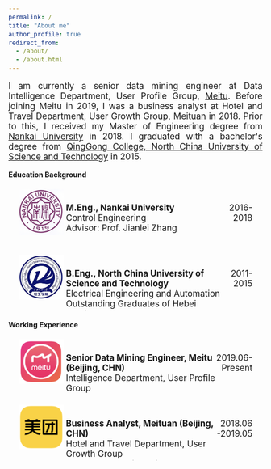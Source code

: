 ```yaml
---
permalink: /
title: "About me"
author_profile: true
redirect_from: 
  - /about/
  - /about.html
---
```


<p style="font-size: 17px; text-align: justify;">I am currently a senior data mining engineer at Data Intelligence Department, User Profile Group, <a href="https://www.meitu.com/en">Meitu</a>. Before joining Meitu in 2019, I was a business analyst at Hotel and Travel Department, User Growth Group, <a href="https://www.meituan.com/en-US/about-us">Meituan</a> in 2018. Prior to this, I received my Master of Engineering degree from <a href="https://www.nankai.edu.cn/">Nankai University</a> in 2018. I graduated with a bachelor's degree from <a href="https://www.qgxy.cn/index.html">QingGong College, North China University of Science and Technology</a> in 2015.</p>


**Education Background**

<html lang="en">
<head>
    <meta charset="UTF-8">
    <meta name="viewport" content="width=device-width, initial-scale=1.0">
    <title>Three Column Layout</title>
    <style>
        .container {
            display: flex;
            justify-content: space-between;
            align-items: flex-start;
            margin: 20px;
        }
        .image {
            flex: 1;
            margin-right: 4px; /* Add spacing between image and text */
        }
        .text {
            flex: 5;
            text-align: left;
            height: 100px; /* Fixed height */
            overflow: hidden; /* Hide overflow text */
            font-size: 17px;
            margin-top: 10px; /* Adjust top margin if needed */
        }
        .date {
            flex: 1;
            text-align: right;
            font-size: 17px;
            margin-top: 10px; /* Adjust top margin if needed */
        }
        img {
            max-width: 90px; /* Fixed width for the image */
            height: auto;
        }
    </style>
</head>
<body>
    <div class="container">
        <div class="image">
            <img src="/images/nankai.jpg" alt="nankai"> <!-- First image -->
        </div>
        <div class="text">
            <p><b>M.Eng., Nankai University</b><br>Control Engineering<br>Advisor: Prof. Jianlei Zhang</p>
        </div>
        <div class="date">
            <p>2016-2018</p>
        </div>
    </div>
    <div class="container">
        <div class="image">
            <img src="/images/qinggong.jpg" alt="qinggong"> <!-- Second image -->
        </div>
        <div class="text">
            <p><b>B.Eng., North China University of Science and Technology</b><br>Electrical Engineering and Automation<br>Outstanding Graduates of Hebei Province</p>
        </div>
        <div class="date">
            <p>2011-2015</p>
        </div>
    </div>
</body>
</html>

**Working Experience**

<html lang="en">
<head>
    <meta charset="UTF-8">
    <meta name="viewport" content="width=device-width, initial-scale=1.0">
    <title>Three Column Layout</title>
    <style>
        .container {
            display: flex;
            justify-content: space-between;
            align-items: flex-start;
            margin: 20px;
        }
        .image {
            flex: 1;
            margin-right: 4px; /* Add spacing between image and text */
        }
        .text {
            flex: 5;
            text-align: left;
            height: 100px; /* Fixed height */
            overflow: hidden; /* Hide overflow text */
            font-size: 17px;
            margin-top: 10px; /* Adjust top margin if needed */
        }
        .date {
            flex: 1;
            text-align: right;
            font-size: 17px;
            margin-top: 10px; /* Adjust top margin if needed */
        }
        img {
            max-width: 90px; /* Fixed width for the image */
            height: auto;
        }
    </style>
</head>
<body>
    <div class="container">
        <div class="image">
            <img src="/images/meitu.jpg" alt="meitu"> <!-- First image -->
        </div>
        <div class="text">
            <p><b>Senior Data Mining Engineer, Meitu (Beijing, CHN)</b><br>Intelligence Department, User Profile Group<br>Mentors: Yan Meng, Zhao Yang</p>
        </div>
        <div class="date">
            <p>2019.06-Present</p>
        </div>
    </div>
    <div class="container">
        <div class="image">
            <img src="/images/meituan.jpg" alt="meituan"> <!-- Second image -->
        </div>
        <div class="text">
            <p><b>Business Analyst, Meituan (Beijing, CHN)</b><br> Hotel and Travel Department, User Growth Group<br>Mentors: Juan Yin, Hui Chen</p>
        </div>
        <div class="date">
            <p>2018.06-2019.05</p>
        </div>
    </div>
</body>
</html>

 
